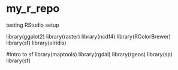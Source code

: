 # my_r_repo
testing RStudio setup

library(ggplot2)
library(raster)
library(ncdf4)
library(RColorBrewer)
library(sf)
library(viridis)

#Intro to sf
library(maptools)
library(rgdal)
library(rgeos)
library(sp)
library(sf)